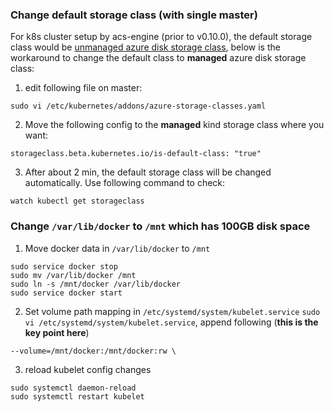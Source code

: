 ### Change default storage class (with single master)
For k8s cluster setup by acs-engine (prior to v0.10.0), the default storage class would be [unmanaged azure disk storage class](https://kubernetes.io/docs/concepts/storage/storage-classes/#azure-unmanaged-disk-storage-class), below is the workaround to change the default class to **managed** azure disk storage class:
1. edit following file on master:
```
sudo vi /etc/kubernetes/addons/azure-storage-classes.yaml
```
2. Move the following config to the **managed** kind storage class where you want:
```
storageclass.beta.kubernetes.io/is-default-class: "true"
```
3. After about 2 min, the default storage class will be changed automatically. Use following command to check:
```
watch kubectl get storageclass
```

### Change `/var/lib/docker` to `/mnt` which has 100GB disk space
1. Move docker data in `/var/lib/docker` to `/mnt`
```
sudo service docker stop
sudo mv /var/lib/docker /mnt
sudo ln -s /mnt/docker /var/lib/docker
sudo service docker start
```

2. Set volume path mapping in `/etc/systemd/system/kubelet.service`
```sudo vi /etc/systemd/system/kubelet.service```, append following (**this is the key point here**)
```
--volume=/mnt/docker:/mnt/docker:rw \
```

3. reload kubelet config changes
```
sudo systemctl daemon-reload
sudo systemctl restart kubelet
```
